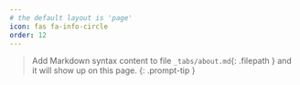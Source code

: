 ```yaml
---
# the default layout is 'page'
icon: fas fa-info-circle
order: 12
---
```


> Add Markdown syntax content to file `_tabs/about.md`{: .filepath } and it will show up on this page.
{: .prompt-tip }
